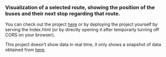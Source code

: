 ### Visualization of a selected route, showing the position of the buses and their next stop regarding that route.

You can check out the project [here](https://lsparkzwz.github.io/atac-bus-position-route-and-next-stop-visualization/) or by deploying the project yourself by serving the Index.html (or by directly opening it after temporarly turning off CORS on your browser).  

This project doesn't show data in real time, it only shows a snapshot of data obtained from [here](https://github.com/LSparkzwz/atac-bus-position-open-data-ingestion-system).
